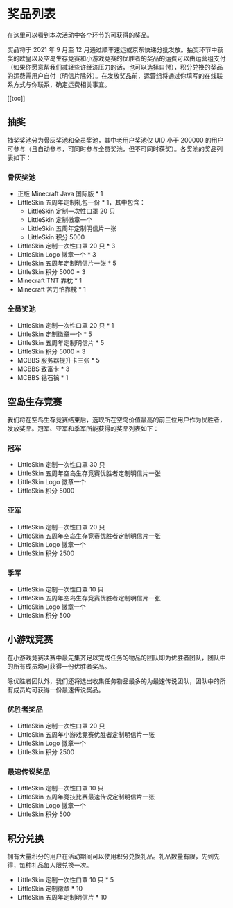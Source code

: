 # 奖品列表

在这里可以看到本次活动中各个环节的可获得的奖品。

奖品将于 2021 年 9 月至 12 月通过顺丰速运或京东快递分批发放。抽奖环节中获奖的欧皇以及空岛生存竞赛和小游戏竞赛的优胜者的奖品的运费可以由运营组支付（如果你愿意帮我们减轻些许经济压力的话，也可以选择自付），积分兑换的奖品的运费需用户自付（明信片除外）。在发放奖品前，运营组将通过你填写的在线联系方式与你联系，确定运费相关事宜。

[[toc]]

## 抽奖

抽奖奖池分为骨灰奖池和全员奖池，其中老用户奖池仅 UID 小于 200000 的用户可参与（且自动参与，可同时参与全员奖池，但不可同时获奖）。各奖池的奖品列表如下：

### 骨灰奖池

- 正版 Minecraft Java 国际版 * 1
- LittleSkin 五周年定制礼包一份 * 1，其中包含：
  - LittleSkin 定制一次性口罩 20 只
  - LittleSkin 定制徽章一个
  - LittleSkin 五周年定制明信片一张
  - LittleSkin 积分 5000
- LittleSkin 定制一次性口罩 20 只 * 3
- LittleSkin Logo 徽章一个 * 3
- LittleSkin 五周年定制明信片一张 * 5
- LittleSkin 积分 5000 * 3
- Minecraft TNT 靠枕 * 1
- Minecraft 苦力怕靠枕 * 1

### 全员奖池

- LittleSkin 定制一次性口罩 20 只 * 1
- LittleSkin 定制徽章一个 * 5
- LittleSkin 五周年定制明信片 * 5
- LittleSkin 积分 5000 * 3
- MCBBS 服务器提升卡三张 * 5
- MCBBS 致富卡 * 3
- MCBBS 钻石镐 * 1

## 空岛生存竞赛

我们将在空岛生存竞赛结束后，选取所在空岛价值最高的前三位用户作为优胜者，发放奖品。冠军、亚军和季军所能获得的奖品列表如下：

### 冠军

- LittleSkin 定制一次性口罩 30 只
- LittleSkin 五周年空岛生存竞赛优胜者定制明信片一张
- LittleSkin Logo 徽章一个
- LittleSkin 积分 5000

### 亚军

- LittleSkin 定制一次性口罩 20 只
- LittleSkin 五周年空岛生存竞赛优胜者定制明信片一张
- LittleSkin Logo 徽章一个
- LittleSkin 积分 2500

### 季军

- LittleSkin 定制一次性口罩 10 只
- LittleSkin 五周年空岛生存竞赛优胜者定制明信片一张
- LittleSkin Logo 徽章一个
- LittleSkin 积分 500

## 小游戏竞赛

在小游戏竞赛决赛中最先集齐足以完成任务的物品的团队即为优胜者团队，团队中的所有成员均可获得一份优胜者奖品。

除优胜者团队外，我们还将选出收集任务物品最多的为最速传说团队，团队中的所有成员均可获得一份最速传说奖品。

### 优胜者奖品

- LittleSkin 定制一次性口罩 20 只
- LittleSkin 五周年小游戏竞赛优胜者定制明信片一张
- LittleSkin Logo 徽章一个
- LittleSkin 积分 2500

### 最速传说奖品

- LittleSkin 定制一次性口罩 10 只
- LittleSkin 五周年竞技比赛最速传说定制明信片一张
- LittleSkin Logo 徽章一个
- LittleSkin 积分 500

## 积分兑换

拥有大量积分的用户在活动期间可以使用积分兑换礼品。礼品数量有限，先到先得，每种礼品每人限兑换一次。

- LittleSkin 定制一次性口罩 10 只 * 5
- LittleSkin 定制徽章 * 10
- LittleSkin 五周年定制明信片 * 10
